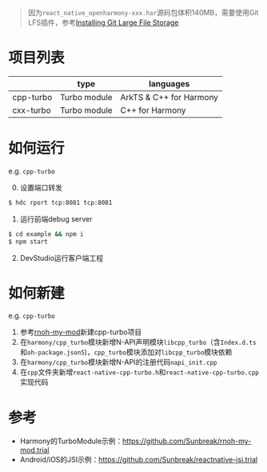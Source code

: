 > 因为`react_native_openharmony-xxx.har`源码包体积140MB，需要使用Git LFS插件，参考[Installing Git Large File Storage](https://docs.github.com/en/repositories/working-with-files/managing-large-files/installing-git-large-file-storage)

# 项目列表

|           | type         | languages               |
|-----------|--------------|-------------------------|
| cpp-turbo | Turbo module | ArkTS & C++ for Harmony |
| cxx-turbo | Turbo module | C++ for Harmony         |

# 如何运行

e.g. `cpp-turbo`

0. 设置端口转发

```sh
$ hdc rport tcp:8081 tcp:8081
```

1. 运行前端debug server

```sh
$ cd example && npm i
$ npm start
```

2. DevStudio运行客户端工程

# 如何新建

e.g. `cpp-turbo`

1. 参考[rnoh-my-mod](https://github.com/Sunbreak/rnoh-my-mod.trial)新建cpp-turbo项目
2. 在`harmony/cpp_turbo`模块新增N-API声明模块`libcpp_turbo`（含`Index.d.ts`和`oh-package.json5`)，`cpp_turbo`模块添加对`libcpp_turbo`模块依赖
3. 在`harmony/cpp_turbo`模块新增N-API的注册代码`napi_init.cpp`
4. 在`cpp`文件夹新增`react-native-cpp-turbo.h`和`react-native-cpp-turbo.cpp`实现代码

# 参考

- Harmony的TurboModule示例：https://github.com/Sunbreak/rnoh-my-mod.trial
- Android/iOS的JSI示例：https://github.com/Sunbreak/reactnative-jsi.trial